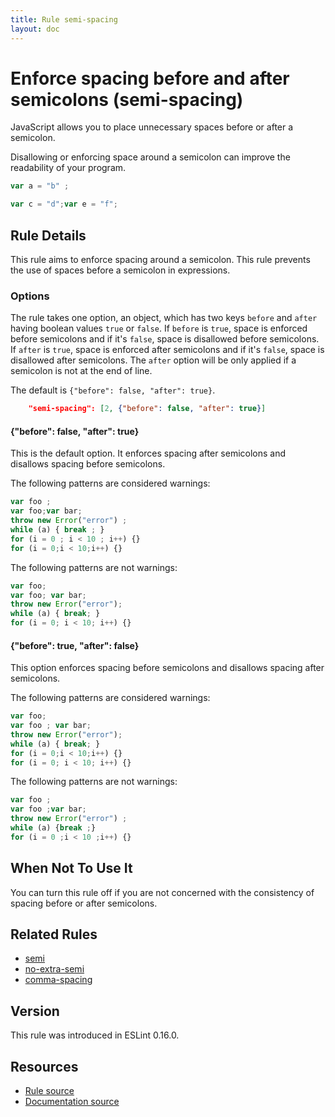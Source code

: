 ```yaml
---
title: Rule semi-spacing
layout: doc
---
```

<!-- Note: No pull requests accepted for this file. See README.md in the root directory for details. -->
# Enforce spacing before and after semicolons (semi-spacing)

JavaScript allows you to place unnecessary spaces before or after a semicolon.

Disallowing or enforcing space around a semicolon can improve the readability of your program.

```js
var a = "b" ;

var c = "d";var e = "f";
```

## Rule Details

This rule aims to enforce spacing around a semicolon. This rule prevents the use of spaces before a semicolon in expressions.

### Options

The rule takes one option, an object, which has two keys `before` and `after` having boolean values `true` or `false`.
If `before` is `true`, space is enforced before semicolons and if it's `false`, space is disallowed before semicolons.
If `after` is `true`, space is enforced after semicolons and if it's `false`, space is disallowed after semicolons.
The `after` option will be only applied if a semicolon is not at the end of line.

The default is `{"before": false, "after": true}`.

```json
    "semi-spacing": [2, {"before": false, "after": true}]
```

#### {"before": false, "after": true}

This is the default option. It enforces spacing after semicolons and disallows spacing before semicolons.

The following patterns are considered warnings:

```js
var foo ;
var foo;var bar;
throw new Error("error") ;
while (a) { break ; }
for (i = 0 ; i < 10 ; i++) {}
for (i = 0;i < 10;i++) {}
```

The following patterns are not warnings:

```js
var foo;
var foo; var bar;
throw new Error("error");
while (a) { break; }
for (i = 0; i < 10; i++) {}
```

#### {"before": true, "after": false}

This option enforces spacing before semicolons and disallows spacing after semicolons.

The following patterns are considered warnings:

```js
var foo;
var foo ; var bar;
throw new Error("error");
while (a) { break; }
for (i = 0;i < 10;i++) {}
for (i = 0; i < 10; i++) {}
```

The following patterns are not warnings:

```js
var foo ;
var foo ;var bar;
throw new Error("error") ;
while (a) {break ;}
for (i = 0 ;i < 10 ;i++) {}
```

## When Not To Use It

You can turn this rule off if you are not concerned with the consistency of spacing before or after semicolons.

## Related Rules

* [semi](semi)
* [no-extra-semi](no-extra-semi)
* [comma-spacing](comma-spacing)

## Version

This rule was introduced in ESLint 0.16.0.

## Resources

* [Rule source](https://github.com/eslint/eslint/tree/master/lib/rules/semi-spacing.js)
* [Documentation source](https://github.com/eslint/eslint/tree/master/docs/rules/semi-spacing.md)
